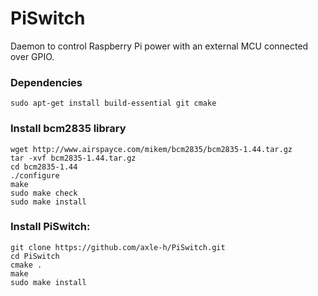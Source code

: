 # PiSwitch
Daemon to control Raspberry Pi power with an external MCU connected over GPIO.

### Dependencies
    sudo apt-get install build-essential git cmake

### Install bcm2835 library
    wget http://www.airspayce.com/mikem/bcm2835/bcm2835-1.44.tar.gz
    tar -xvf bcm2835-1.44.tar.gz
    cd bcm2835-1.44
    ./configure
    make
    sudo make check
    sudo make install

### Install PiSwitch:
    git clone https://github.com/axle-h/PiSwitch.git
    cd PiSwitch
    cmake .
    make
    sudo make install

